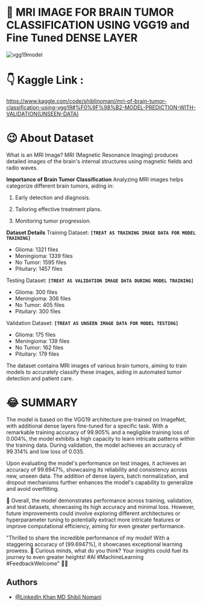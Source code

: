 # 🐲 MRI IMAGE FOR BRAIN TUMOR CLASSIFICATION USING VGG19 and Fine Tuned DENSE LAYER
![vgg19model](https://github.com/Shibli-Nomani/MRI-IMAGE-FOR-BRAIN-TUMOR-CLASSIFICATION-USING-VGG19-and-Fine-Tuned-DENSE-LAYER/assets/101654553/5755dbe2-e752-4985-982e-f5b0bef936ef)

# 👇 Kaggle Link :
https://www.kaggle.com/code/shiblinomani/mri-of-brain-tumor-classification-using-vgg19#%F0%9F%98%B2-MODEL-PREDICTION-WITH-VALIDATION(UNSEEN-DATA)

# 😉 About Dataset

What is an MRI Image?
MRI (Magnetic Resonance Imaging) produces detailed images of the brain's internal structures using magnetic fields and radio waves.

**Importance of Brain Tumor Classification**
Analyzing MRI images helps categorize different brain tumors, aiding in:

1. Early detection and diagnosis.

2. Tailoring effective treatment plans.

3. Monitoring tumor progression.

**Dataset Details**
Training Dataset: **`[TREAT AS TRAINING IMAGE DATA FOR MODEL TRAINING]`**
* Glioma: 1321 files
* Meningioma: 1339 files
* No Tumor: 1595 files
* Pituitary: 1457 files

Testing Dataset: **`[TREAT AS VALIDATION IMAGE DATA DURING MODEL TRAINING]`**
* Glioma: 300 files
* Meningioma: 306 files
* No Tumor: 405 files
* Pituitary: 300 files

Validation Dataset: **`[TREAT AS UNSEEN IMAGE DATA FOR MODEL TESTING]`**
* Glioma: 175 files
* Meningioma: 139 files
* No Tumor: 162 files
* Pituitary: 179 files

The dataset contains MRI images of various brain tumors, aiming to train models to accurately classify these images, aiding in automated tumor detection and patient care.



# 😂 SUMMARY
The model is based on the VGG19 architecture pre-trained on ImageNet, with additional dense layers fine-tuned for a specific task. With a remarkable training accuracy of 99.905% and a negligible training loss of 0.004%, the model exhibits a high capacity to learn intricate patterns within the training data. During validation, the model achieves an accuracy of 99.314% and low loss of 0.035.

Upon evaluating the model's performance on test images, it achieves an accuracy of 99.6947%, showcasing its reliability and consistency across new, unseen data. The addition of dense layers, batch normalization, and dropout mechanisms further enhances the model's capability to generalize and avoid overfitting.

🎉 Overall, the model demonstrates performance across training, validation, and test datasets, showcasing its high accuracy and minimal loss. However, future improvements could involve exploring different architectures or hyperparameter tuning to potentially extract more intricate features or improve computational efficiency, aiming for even greater performance.

"Thrilled to share the incredible performance of my model! With a staggering accuracy of [99.6947%], it showcases exceptional learning prowess. 🚀 Curious minds, what do you think? Your insights could fuel its journey to even greater heights! #AI #MachineLearning #FeedbackWelcome" 🌟✨


## Authors

- [@LinkedIn Khan MD Shibli Nomani](https://www.linkedin.com/in/khan-md-shibli-nomani-45445612b/)


